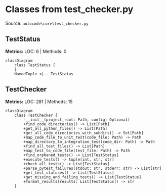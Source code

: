 # Classes from test_checker.py

Source: `autocode\core\test_checker.py`

## TestStatus

**Metrics:** LOC: 6 | Methods: 0

```mermaid
classDiagram
    class TestStatus {
    }
    NamedTuple <|-- TestStatus

```

## TestChecker

**Metrics:** LOC: 281 | Methods: 15

```mermaid
classDiagram
    class TestChecker {
        -__init__(project_root: Path, config: Optional)
        +find_code_directories() -> List[Path]
        +get_all_python_files() -> List[Path]
        +get_all_code_directories_with_subdirs() -> Set[Path]
        +map_code_file_to_unit_test(code_file: Path) -> Path
        +map_directory_to_integration_test(code_dir: Path) -> Path
        +find_all_test_files() -> List[Path]
        +map_test_to_code_file(test_file: Path) -> Path
        +find_orphaned_tests() -> List[TestStatus]
        +execute_tests() -> tuple[int, str, str]
        +check_all_tests() -> List[TestStatus]
        +parse_pytest_failures(stdout: str, stderr: str) -> List[str]
        +get_test_statuses() -> List[TestStatus]
        +get_missing_and_failing_tests() -> List[TestStatus]
        +format_results(results: List[TestStatus]) -> str
    }

```

